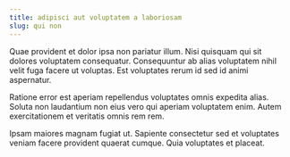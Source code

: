 ```yaml
---
title: adipisci aut voluptatem a laboriosam
slug: qui non
---
```


Quae provident et dolor ipsa non pariatur illum. Nisi quisquam qui sit dolores voluptatem consequatur. Consequuntur ab alias voluptatem nihil velit fuga facere ut voluptas. Est voluptates rerum id sed id animi aspernatur.

Ratione error est aperiam repellendus voluptates omnis expedita alias. Soluta non laudantium non eius vero qui aperiam voluptatem enim. Autem exercitationem et veritatis omnis rem rem.

Ipsam maiores magnam fugiat ut. Sapiente consectetur sed et voluptates veniam facere provident quaerat cumque. Quia voluptates et placeat.
